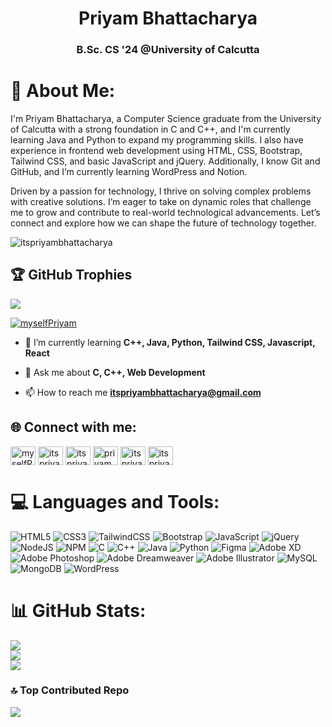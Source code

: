 <h1 align="center">Priyam Bhattacharya</h1>
<h3 align="center">B.Sc. CS '24 @University of Calcutta</h3>

# 💫 About Me:

I'm Priyam Bhattacharya, a Computer Science graduate from the University of Calcutta with a strong foundation in C and C++, and I'm currently learning Java and Python to expand my programming skills. I also have experience in frontend web development using HTML, CSS, Bootstrap, Tailwind CSS, and basic JavaScript and jQuery. Additionally, I know Git and GitHub, and I’m currently learning WordPress and Notion.

Driven by a passion for technology, I thrive on solving complex problems with creative solutions. I’m eager to take on dynamic roles that challenge me to grow and contribute to real-world technological advancements. Let’s connect and explore how we can shape the future of technology together.

<p align="left"> <img src="https://komarev.com/ghpvc/?username=itspriyambhattacharya&label=Profile%20views&color=0e75b6&style=flat" alt="itspriyambhattacharya" /> </p>

## 🏆 GitHub Trophies

![](https://github-profile-trophy.vercel.app/?username=itspriyambhattacharya&theme=radical&no-frame=false&no-bg=true&margin-w=4)

<p align="left"> <a href="https://twitter.com/myselfPriyam" target="_blank"><img src="https://img.shields.io/twitter/follow/myselfPriyam?logo=twitter&style=for-the-badge" alt="myselfPriyam" /></a> </p>

- 🌱 I’m currently learning **C++, Java, Python, Tailwind CSS, Javascript, React**

- 💬 Ask me about **C, C++, Web Development**

- 📫 How to reach me **itspriyambhattacharya@gmail.com**

## 🌐 Connect with me:

<p align="left">
<a href="https://twitter.com/myselfPriyam" target="_blank"><img align="center" src="https://raw.githubusercontent.com/rahuldkjain/github-profile-readme-generator/master/src/images/icons/Social/twitter.svg" alt="myselfPriyam" height="30" width="40" /></a>
<a href="https://linkedin.com/in/itspriyambhattacharya" target="_blank"><img align="center" src="https://raw.githubusercontent.com/rahuldkjain/github-profile-readme-generator/master/src/images/icons/Social/linked-in-alt.svg" alt="itspriyambhattacharya" height="30" width="40" /></a>
<a href="https://instagram.com/itspriyambhattacharya" target="_blank"><img align="center" src="https://raw.githubusercontent.com/rahuldkjain/github-profile-readme-generator/master/src/images/icons/Social/instagram.svg" alt="itspriyambhattacharya" height="30" width="40" /></a>
<a href="https://www.behance.net/priyambhattacharya" target="_blank"><img align="center" src="https://raw.githubusercontent.com/rahuldkjain/github-profile-readme-generator/master/src/images/icons/Social/behance.svg" alt="priyambhattacharya" height="30" width="40" /></a>
<a href="https://www.hackerrank.com/itspriyam" target="_blank"><img align="center" src="https://raw.githubusercontent.com/rahuldkjain/github-profile-readme-generator/master/src/images/icons/Social/hackerrank.svg" alt="itspriyambhattacharya" height="30" width="40" /></a>
<a href="https://www.leetcode.com/itspriyambhattacharya" target="_blank"><img align="center" src="https://raw.githubusercontent.com/rahuldkjain/github-profile-readme-generator/master/src/images/icons/Social/leet-code.svg" alt="itspriyambhattacharya" height="30" width="40" /></a>
</p>

# 💻 Languages and Tools:

<!-- <p align="left"> <a href="https://www.cprogramming.com/" target="_blank" rel="noreferrer"> <img src="https://raw.githubusercontent.com/devicons/devicon/master/icons/c/c-original.svg" alt="c" width="40" height="40"/> </a> <a href="https://www.w3schools.com/cpp/" target="_blank" rel="noreferrer"> <img src="https://raw.githubusercontent.com/devicons/devicon/master/icons/cplusplus/cplusplus-original.svg" alt="cplusplus" width="40" height="40"/> </a> <a href="https://www.w3schools.com/css/" target="_blank" rel="noreferrer"> <img src="https://raw.githubusercontent.com/devicons/devicon/master/icons/css3/css3-original-wordmark.svg" alt="css3" width="40" height="40"/> </a> <a href="https://www.figma.com/" target="_blank" rel="noreferrer"> <img src="https://www.vectorlogo.zone/logos/figma/figma-icon.svg" alt="figma" width="40" height="40"/> </a> <a href="https://git-scm.com/" target="_blank" rel="noreferrer"> <img src="https://www.vectorlogo.zone/logos/git-scm/git-scm-icon.svg" alt="git" width="40" height="40"/> </a> <a href="https://www.w3.org/html/" target="_blank" rel="noreferrer"> <img src="https://raw.githubusercontent.com/devicons/devicon/master/icons/html5/html5-original-wordmark.svg" alt="html5" width="40" height="40"/> </a> <a href="https://www.java.com" target="_blank" rel="noreferrer"> <img src="https://raw.githubusercontent.com/devicons/devicon/master/icons/java/java-original.svg" alt="java" width="40" height="40"/> </a> <a href="https://www.mysql.com/" target="_blank" rel="noreferrer"> <img src="https://raw.githubusercontent.com/devicons/devicon/master/icons/mysql/mysql-original-wordmark.svg" alt="mysql" width="40" height="40"/> </a> <a href="https://www.photoshop.com/en" target="_blank" rel="noreferrer"> <img src="https://raw.githubusercontent.com/devicons/devicon/master/icons/photoshop/photoshop-line.svg" alt="photoshop" width="40" height="40"/> </a> <a href="https://www.php.net" target="_blank" rel="noreferrer"> <img src="https://raw.githubusercontent.com/devicons/devicon/master/icons/php/php-original.svg" alt="php" width="40" height="40"/> </a> <a href="https://www.python.org" target="_blank" rel="noreferrer"> <img src="https://raw.githubusercontent.com/devicons/devicon/master/icons/python/python-original.svg" alt="python" width="40" height="40"/> </a> <a href="https://tailwindcss.com/" target="_blank" rel="noreferrer"> <img src="https://www.vectorlogo.zone/logos/tailwindcss/tailwindcss-icon.svg" alt="tailwind" width="40" height="40"/> </a> <a href="https://www.adobe.com/products/xd.html" target="_blank" rel="noreferrer"> <img src="https://cdn.worldvectorlogo.com/logos/adobe-xd.svg" alt="xd" width="40" height="40"/> </a> </p> -->

![HTML5](https://img.shields.io/badge/html5-%23E34F26.svg?style=for-the-badge&logo=html5&logoColor=white) ![CSS3](https://img.shields.io/badge/css3-%231572B6.svg?style=for-the-badge&logo=css3&logoColor=white) ![TailwindCSS](https://img.shields.io/badge/tailwindcss-%2338B2AC.svg?style=for-the-badge&logo=tailwind-css&logoColor=white) ![Bootstrap](https://img.shields.io/badge/bootstrap-%238511FA.svg?style=for-the-badge&logo=bootstrap&logoColor=white) ![JavaScript](https://img.shields.io/badge/javascript-%23323330.svg?style=for-the-badge&logo=javascript&logoColor=%23F7DF1E) ![jQuery](https://img.shields.io/badge/jquery-%230769AD.svg?style=for-the-badge&logo=jquery&logoColor=white) ![NodeJS](https://img.shields.io/badge/node.js-6DA55F?style=for-the-badge&logo=node.js&logoColor=white) ![NPM](https://img.shields.io/badge/NPM-%23CB3837.svg?style=for-the-badge&logo=npm&logoColor=white) ![C](https://img.shields.io/badge/c-%2300599C.svg?style=for-the-badge&logo=c&logoColor=white) ![C++](https://img.shields.io/badge/c++-%2300599C.svg?style=for-the-badge&logo=c%2B%2B&logoColor=white) ![Java](https://img.shields.io/badge/java-%23ED8B00.svg?style=for-the-badge&logo=openjdk&logoColor=white) ![Python](https://img.shields.io/badge/python-3670A0?style=for-the-badge&logo=python&logoColor=ffdd54) ![Figma](https://img.shields.io/badge/figma-%23F24E1E.svg?style=for-the-badge&logo=figma&logoColor=white) ![Adobe XD](https://img.shields.io/badge/Adobe%20XD-470137?style=for-the-badge&logo=Adobe%20XD&logoColor=#FF61F6) ![Adobe Photoshop](https://img.shields.io/badge/adobe%20photoshop-%2331A8FF.svg?style=for-the-badge&logo=adobe%20photoshop&logoColor=white) ![Adobe Dreamweaver](https://img.shields.io/badge/Adobe%20Dreamweaver-FF61F6.svg?style=for-the-badge&logo=Adobe%20Dreamweaver&logoColor=white) ![Adobe Illustrator](https://img.shields.io/badge/adobe%20illustrator-%23FF9A00.svg?style=for-the-badge&logo=adobe%20illustrator&logoColor=white) ![MySQL](https://img.shields.io/badge/mysql-4479A1.svg?style=for-the-badge&logo=mysql&logoColor=white) ![MongoDB](https://img.shields.io/badge/MongoDB-%234ea94b.svg?style=for-the-badge&logo=mongodb&logoColor=white) ![WordPress](https://img.shields.io/badge/WordPress-%23117AC9.svg?style=for-the-badge&logo=WordPress&logoColor=white)

# 📊 GitHub Stats:

<!-- ![](https://github-readme-stats.vercel.app/api?username=itspriyambhattacharya&theme=dark&hide_border=false&include_all_commits=false&count_private=false)<br/> -->

![](https://github-readme-stats.vercel.app/api?username=itspriyambhattacharya&theme=dark&hide_border=false&include_all_commits=false&count_private=false)<br/>
![](https://github-readme-streak-stats.herokuapp.com/?user=itspriyambhattacharya&theme=dark&hide_border=false)<br/>
![](https://github-readme-stats.vercel.app/api/top-langs/?username=itspriyambhattacharya&theme=dark&hide_border=false&include_all_commits=false&count_private=false&layout=compact)

### 🔝 Top Contributed Repo

![](https://github-contributor-stats.vercel.app/api?username=itspriyambhattacharya&limit=5&theme=dark&combine_all_yearly_contributions=true)
